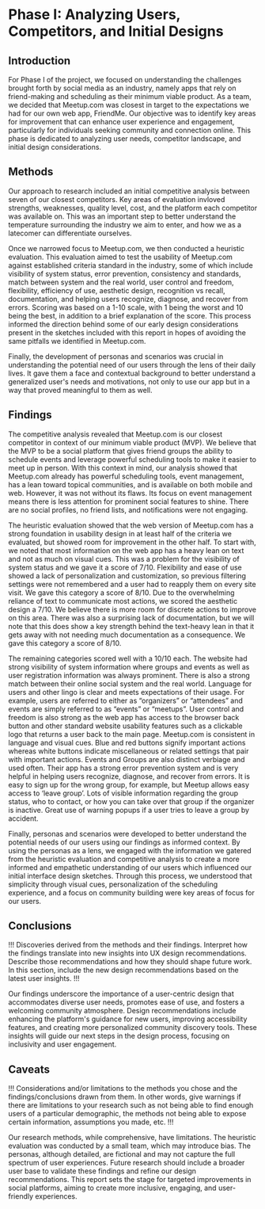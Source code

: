 # Phase I: Analyzing Users, Competitors, and Initial Designs

## Introduction

For Phase I of the project, we focused on understanding the challenges brought forth by social media as an industry, namely apps that rely on friend-making and scheduling as their minimum viable product. As a team, we decided that Meetup.com was closest in target to the expectations we had for our own web app, FriendMe. Our objective was to identify key areas for improvement that can enhance user experience and engagement, particularly for individuals seeking community and connection online. This phase is dedicated to analyzing user needs, competitor landscape, and initial design considerations.

## Methods

Our approach to research included an initial competitive analysis between seven of our closest competitors. Key areas of evaluation invloved strengths, weaknesses, quality level, cost, and the platform each competitor was available on. This was an important step to better understand the temperature surrounding the industry we aim to enter, and how we as a latecomer can differentiate ourselves.

Once we narrowed focus to Meetup.com, we then conducted a heuristic evaluation. This evaluation aimed to test the usability of Meetup.com against established criteria standard in the industry, some of which include visibility of system status, error prevention, consistency and standards, match between system and the real world, user control and freedom, flexibility, efficiency of use, aesthetic design, recognition vs recall, documentation, and helping users recognize, diagnose, and recover from errors. Scoring was based on a 1-10 scale, with 1 being the worst and 10 being the best, in addition to a brief explanation of the score. This process informed the direction behind some of our early design considerations present in the sketches included with this report in hopes of avoiding the same pitfalls we identified in Meetup.com.

Finally, the development of personas and scenarios was crucial in understanding the potential need of our users through the lens of their daily lives. It gave them a face and contextual background to better understand a generalized user's needs and motivations, not only to use our app but in a way that proved meaningful to them as well.

## Findings

The competitive analysis revealed that Meetup.com is our closest competitor in context of our minimum viable product (MVP). We believe that the MVP to be a social platform that gives friend groups the ability to schedule events and leverage powerful scheduling tools to make it easier to meet up in person. With this context in mind, our analysis showed that Meetup.com already has powerful scheduling tools, event management, has a lean toward topical communities, and is available on both mobile and web. However, it was not without its flaws. Its focus on event management means there is less attention for prominent social features to shine. There are no social profiles, no friend lists, and notifications were not engaging. 

The heuristic evaluation showed that the web version of Meetup.com has a strong foundation in usability design in at least half of the criteria we evaluated, but showed room for improvement in the other half. To start with, we noted that most information on the web app has a heavy lean on text and not as much on visual cues. This was a problem for the visibility of system status and we gave it a score of 7/10. Flexibility and ease of use showed a lack of personalization and customization, so previous filtering settings were not remembered and a user had to reapply them on every site visit. We gave this category a score of 8/10. Due to the overwhelming reliance of text to communicate most actions, we scored the aesthetic design a 7/10. We believe there is more room for discrete actions to improve on this area. There was also a surprising lack of documentation, but we will note that this does show a key strength behind the text-heavy lean in that it gets away with not needing much documentation as a consequence. We gave this category a score of 8/10. 

The remaining categories scored well with a 10/10 each. The website had strong visibility of system information where groups and events as well as user registration information was always prominent. There is also a strong match between their online social system and the real world. Language for users and other lingo is clear and meets expectations of their usage. For example, users are referred to either as “organizers” or “attendees” and events are simply referred to as “events” or “meetups”. User control and freedom is also strong as the web app has access to the browser back button and other standard website usability features such as a clickable logo that returns a user back to the main page. Meetup.com is consistent in language and visual cues. Blue and red buttons signify important actions whereas white buttons indicate miscellaneous or related settings that pair with important actions. Events and Groups are also distinct verbiage and used often. Their app has a strong error prevention system and is very helpful in helping users recognize, diagnose, and recover from errors. It is easy to sign up for the wrong group, for example, but Meetup allows easy access to ‘leave group’. Lots of visible information regarding the group status, who to contact, or how you can take over that group if the organizer is inactive. Great use of warning popups if a user tries to leave a group by accident.

Finally, personas and scenarios were developed to better understand the potential needs of our users using our findings as informed context. By using the personas as a lens, we engaged with the information we gatered from the heuristic evaluation and competitive analysis to create a more informed and empathetic understanding of our users which influenced our initial interface design sketches. Through this process, we understood that simplicity through visual cues, personalization of the scheduling experience, and a focus on community building were key areas of focus for our users.

## Conclusions

!!! Discoveries derived from the methods and their findings. Interpret how the findings translate into new insights into UX design recommendations. Describe those recommendations and how they should shape future work. In this section, include the new design recommendations based on the latest user insights. !!!

Our findings underscore the importance of a user-centric design that accommodates diverse user needs, promotes ease of use, and fosters a welcoming community atmosphere. Design recommendations include enhancing the platform's guidance for new users, improving accessibility features, and creating more personalized community discovery tools. These insights will guide our next steps in the design process, focusing on inclusivity and user engagement.


## Caveats

!!! Considerations and/or limitations to the methods you chose and the findings/conclusions drawn from them. In other words, give warnings if there are limitations to your research such as not being able to find enough users of a particular demographic, the methods not being able to expose certain information, assumptions you made, etc. !!!

Our research methods, while comprehensive, have limitations. The heuristic evaluation was conducted by a small team, which may introduce bias. The personas, although detailed, are fictional and may not capture the full spectrum of user experiences. Future research should include a broader user base to validate these findings and refine our design recommendations.
This report sets the stage for targeted improvements in social platforms, aiming to create more inclusive, engaging, and user-friendly experiences.

